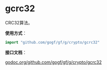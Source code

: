 # gcrc32
CRC32算法。

**使用方式**：
```go
import "github.com/gogf/gf/g/crypto/gcrc32"
```

**接口文档**：

[godoc.org/github.com/gogf/gf/g/crypto/gcrc32](https://godoc.org/github.com/gogf/gf/g/crypto/gcrc32)